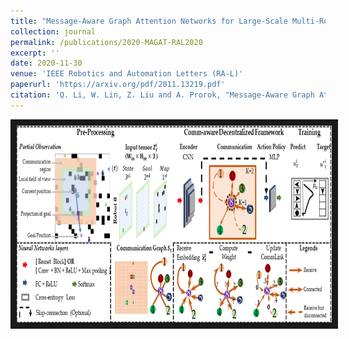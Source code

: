 ```yaml
---
title: "Message-Aware Graph Attention Networks for Large-Scale Multi-Robot Path Planning"
collection: journal
permalink: /publications/2020-MAGAT-RAL2020
excerpt: ''
date: 2020-11-30
venue: 'IEEE Robotics and Automation Letters (RA-L)'
paperurl: 'https://arxiv.org/pdf/2011.13219.pdf'
citation: 'Q. Li, W. Lin, Z. Liu and A. Prorok, "Message-Aware Graph Attention Networks for Large-Scale Multi-Robot Path Planning," in IEEE Robotics and Automation Letters (JCR Q2, IF 3.74), vol. 6, no. 3, pp. 5533-5540, July 2021, doi: 10.1109/LRA.2021.3077863.'
---
```

<a href="https://drive.google.com/file/d/1ewTJev0PHMKXjHnSC__obYNqvqBHI4wJ/view?usp=sharing
" target="_blank"><img src="/images/customized/Framework_MAGAT_RAL2021.png" 
alt="IMAGE ALT TEXT HERE" width="560" height="315" border="10" /></a>



